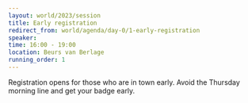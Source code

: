 ```yaml
---
layout: world/2023/session
title: Early registration
redirect_from: world/agenda/day-0/1-early-registration
speaker:
time: 16:00 - 19:00
location: Beurs van Berlage
running_order: 1
---
```


Registration opens for those who are in town early. Avoid the Thursday morning line and get your badge early.
